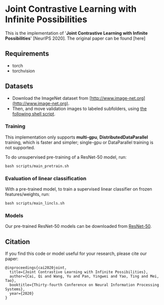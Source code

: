 # Joint Contrastive Learning with Infinite Possibilities
This is the implementation of '**Joint Contrastive Learning with Infinite Possibilities**' [NeurIPS 2020]. The original paper can be found [here]

## Requirements
* torch
* torchvision

## Datasets
* Download the ImageNet dataset from [http://www.image-net.org](http://www.image-net.org). 
* Then, and move validation images to labeled subfolders, using [the following shell script](https://raw.githubusercontent.com/soumith/imagenetloader.torch/master/valprep.sh). 

### Training

This implementation only supports **multi-gpu**, **DistributedDataParallel** training, which is faster and simpler; single-gpu or DataParallel training is not supported.

To do unsupervised pre-training of a ResNet-50 model, run:
```
bash scripts/main_pretrain.sh
```

### Evaluation of linear classification

With a pre-trained model, to train a supervised linear classifier on frozen features/weights, run:
```
bash scripts/main_lincls.sh
```

### Models

Our pre-trained ResNet-50 models can be downloaded from [ResNet-50](https://github.com/anonymouszyx/JCL/releases/download/v1/checkpoint_0199.pth.tar).


## Citation
If you find this code or model useful for your research, please cite our paper:

    @inproceedings{cai2020joint,
      title={Joint Contrastive Learning with Infinite Possibilities},
      author={Cai, Qi and Wang, Yu and Pan, Yingwei and Yao, Ting and Mei, Tao},
      booktitle={Thirty-fourth Conference on Neural Information Processing Systems},
      year={2020}
    }
